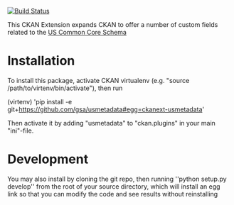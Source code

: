 [![Build Status](https://travis-ci.org/GSA/USMetadata.svg?branch=develop)](https://travis-ci.org/GSA/USMetadata)

This CKAN Extension expands CKAN to offer a number of custom fields related to the [US Common Core Schema](http://project-open-data.github.io/schema/)

Installation
============

To install this package, activate CKAN virtualenv (e.g. "source /path/to/virtenv/bin/activate"), then run

  (virtenv) 'pip install -e git+https://github.com/gsa/usmetadata#egg=ckanext-usmetadata'

Then activate it by adding "usmetadata" to "ckan.plugins" in your main "ini"-file.

Development
============
You may also install by cloning the git repo, then running ''python setup.py develop'' from the root of your source
directory, which will install an egg link so that you can modify the code and see results without reinstalling